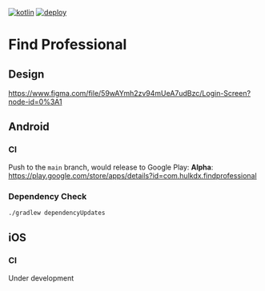 [![kotlin](https://img.shields.io/badge/kotlin-1.6.10-blue.svg?logo=kotlin&style=for-the-badge)](http://kotlinlang.org)
[![deploy](https://img.shields.io/github/actions/workflow/status/hulkdx/findprofessional-frontend-mobile/push.yml?style=for-the-badge)](https://github.com/hulkdx/findprofessional-frontend-mobile/actions/workflows/push.yml)

# Find Professional

## Design
https://www.figma.com/file/59wAYmh2zv94mUeA7udBzc/Login-Screen?node-id=0%3A1

## Android

### CI
Push to the `main` branch, would release to Google Play:
**Alpha**: https://play.google.com/store/apps/details?id=com.hulkdx.findprofessional

### Dependency Check
```sh
./gradlew dependencyUpdates
```

## iOS

### CI
Under development

